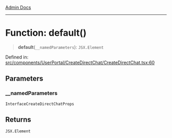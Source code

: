 [Admin Docs](/)

***

# Function: default()

> **default**(`__namedParameters`): `JSX.Element`

Defined in: [src/components/UserPortal/CreateDirectChat/CreateDirectChat.tsx:60](https://github.com/gautam-divyanshu/talawa-admin/blob/10f2081e01fc4f6c0767e35f8c4ed3f09fb1baac/src/components/UserPortal/CreateDirectChat/CreateDirectChat.tsx#L60)

## Parameters

### \_\_namedParameters

`InterfaceCreateDirectChatProps`

## Returns

`JSX.Element`
